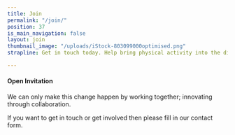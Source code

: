 ```yaml
---
title: Join
permalink: "/join/"
position: 37
is_main_navigation: false
layout: join
thumbnail_image: "/uploads/iStock-803099000optimised.png"
strapline: Get in touch today. Help bring physical activity into the digital age

---
```



#### Open Invitation
We can only make this change happen by working together; innovating through collaboration.

If you want to get in touch or get involved then please fill in our contact form.